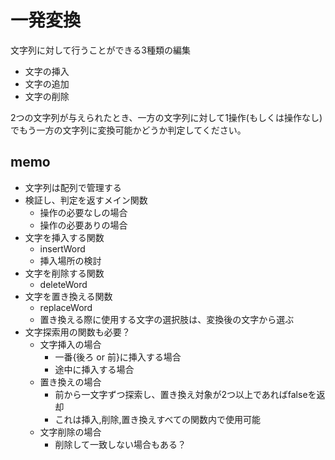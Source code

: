 # 一発変換
文字列に対して行うことができる3種類の編集
- 文字の挿入
- 文字の追加
- 文字の削除

2つの文字列が与えられたとき、一方の文字列に対して1操作(もしくは操作なし)でもう一方の文字列に変換可能かどうか判定してください。

## memo

- 文字列は配列で管理する
- 検証し、判定を返すメイン関数
  - 操作の必要なしの場合
  - 操作の必要ありの場合
- 文字を挿入する関数
  - insertWord
  - 挿入場所の検討
- 文字を削除する関数
  - deleteWord
- 文字を置き換える関数
  - replaceWord
  - 置き換える際に使用する文字の選択肢は、変換後の文字から選ぶ
- 文字探索用の関数も必要？
  - 文字挿入の場合
    - 一番{後ろ or 前}に挿入する場合
    - 途中に挿入する場合
  - 置き換えの場合
    - 前から一文字ずつ探索し、置き換え対象が2つ以上であればfalseを返却
    - これは挿入,削除,置き換えすべての関数内で使用可能
  - 文字削除の場合
    - 削除して一致しない場合もある？